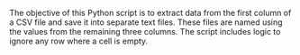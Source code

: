The objective of this Python script is to extract data from the first column of a CSV file and save it into separate text files. These files are named using the values from the remaining three columns. The script includes logic to ignore any row where a cell is empty. 
